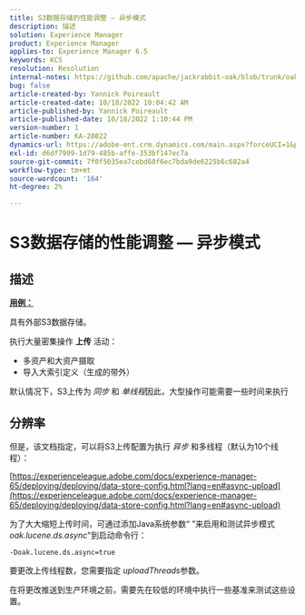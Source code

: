```yaml
---
title: S3数据存储的性能调整 — 异步模式
description: 描述
solution: Experience Manager
product: Experience Manager
applies-to: Experience Manager 6.5
keywords: KCS
resolution: Resolution
internal-notes: https://github.com/apache/jackrabbit-oak/blob/trunk/oak-blob-plugins/src/main/java/org/apache/jackrabbit/oak/plugins/blob/AbstractSharedCachingDataStore.java#L250
bug: false
article-created-by: Yannick Poireault
article-created-date: 10/18/2022 10:04:42 AM
article-published-by: Yannick Poireault
article-published-date: 10/18/2022 1:10:44 PM
version-number: 1
article-number: KA-20822
dynamics-url: https://adobe-ent.crm.dynamics.com/main.aspx?forceUCI=1&pagetype=entityrecord&etn=knowledgearticle&id=9de13f48-cc4e-ed11-bba1-000d3a31576b
exl-id: d6df7999-1d79-485b-affe-353bf147ec7a
source-git-commit: 7f0f5035ea7cebd60f6ec7bda9de6225b6c602a4
workflow-type: tm+mt
source-wordcount: '164'
ht-degree: 2%

---
```


# S3数据存储的性能调整 — 异步模式

## 描述


<u><b>用例：</b></u>

具有外部S3数据存储。

执行大量密集操作 <b>上传</b> 活动：

- 多资产和大资产摄取
- 导入大索引定义（生成的带外）




默认情况下，S3上传为 *同步* 和 *单线程*&#x200B;因此，大型操作可能需要一些时间来执行


## 分辨率


但是，该文档指定，可以将S3上传配置为执行 *异步* 和多线程（默认为10个线程）：

[https://experienceleague.adobe.com/docs/experience-manager-65/deploying/deploying/data-store-config.html?lang=en#async-upload](https://experienceleague.adobe.com/docs/experience-manager-65/deploying/deploying/data-store-config.html?lang=en#async-upload)



为了大大缩短上传时间，可通过添加Java系统参数“ ”来启用和测试异步模式&#x200B;*oak.lucene.ds.async*&quot;到启动命令行：


```
-Doak.lucene.ds.async=true
```


要更改上传线程数，您需要指定 *uploadThreads*&#x200B;参数。



在将更改推送到生产环境之前，需要先在较低的环境中执行一些基准来测试这些设置。
